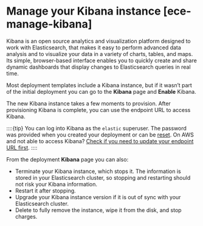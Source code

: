 # Manage your Kibana instance [ece-manage-kibana]

Kibana is an open source analytics and visualization platform designed to work with Elasticsearch, that makes it easy to perform advanced data analysis and to visualize your data in a variety of charts, tables, and maps. Its simple, browser-based interface enables you to quickly create and share dynamic dashboards that display changes to Elasticsearch queries in real time.

Most deployment templates include a Kibana instance, but if it wasn’t part of the initial deployment you can go to the **Kibana** page and **Enable** Kibana.

The new Kibana instance takes a few moments to provision. After provisioning Kibana is complete, you can use the endpoint URL to access Kibana.

::::{tip} 
You can log into Kibana as the `elastic` superuser. The password was provided when you created your deployment or can be [reset](../../../deploy-manage/users-roles/cluster-or-deployment-auth/built-in-users.md). On AWS and not able to access Kibana? [Check if you need to update your endpoint URL first](../../../troubleshoot/deployments/cloud-enterprise/common-issues.md#ece-aws-private-ip).
::::


From the deployment **Kibana** page you can also:

* Terminate your Kibana instance, which stops it. The information is stored in your Elasticsearch cluster, so stopping and restarting should not risk your Kibana information.
* Restart it after stopping.
* Upgrade your Kibana instance version if it is out of sync with your Elasticsearch cluster.
* Delete to fully remove the instance, wipe it from the disk, and stop charges.


